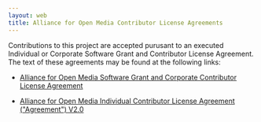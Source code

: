 ```yaml
---
layout: web
title: Alliance for Open Media Contributor License Agreements
---
```


Contributions to this project are accepted purusant to an executed Individual or
Corporate Software Grant and Contributor License Agreement. The text of these
agreements may be found at the following links:

  * [Alliance for Open Media Software Grant and Corporate Contributor License Agreement](https://aomedia.org/license/software-grant-and-corporate-contributor-license-agreement/)

  * [Alliance for Open Media Individual Contributor License Agreement ("Agreement") V2.0](https://aomedia.org/license/individual-contributor-license-agreement/)
